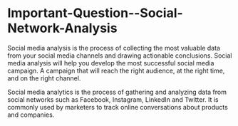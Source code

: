 # Important-Question--Social-Network-Analysis

Social media analysis is the process of collecting the most valuable data from your social media channels and drawing actionable conclusions. Social media analysis will help you develop the most successful social media campaign. A campaign that will reach the right audience, at the right time, and on the right channel. 

Social media analytics is the process of gathering and analyzing data from social networks such as Facebook, Instagram, LinkedIn and Twitter. It is commonly used by marketers to track online conversations about products and companies.
